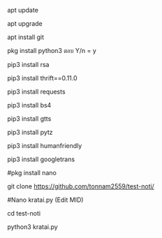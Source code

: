 apt update

apt upgrade

apt install git

pkg install python3  ตอบ Y/n = y

pip3 install rsa

pip3 install thrift==0.11.0

pip3 install requests

pip3 install bs4

pip3 install gtts

pip3 install pytz

pip3 install humanfriendly

pip3 install googletrans

#pkg install nano

git clone https://github.com/tonnam2559/test-noti/

#Nano kratai.py    (Edit MID)

cd test-noti

python3 kratai.py
